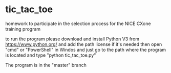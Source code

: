 # tic_tac_toe
homework to participate in the selection process for the NICE CXone training program

to run the program please download and install Python V3 from https://www.python.org/ and add the path license if it's needed
then open "cmd" or "PowerShell" in Windos and just go to the path where the program is located 
and type "python tic_tac_toe.py" 


The program is in the "master" branch
